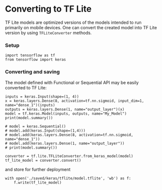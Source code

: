 # Converting to TF Lite

TF Lite models are optimized versions of the models intended to run primarily on mobile devices. One can convert the created model into TF Lite version by using `TFLiteConverter` methods.

### Setup

```text
import tensorflow as tf
from tensorflow import keras
```

### Converting and saving

The model defined with Functional or Sequential API may be easily converted to TF Lite:

```text
inputs = keras.Input(shape=(1, 4))
x = keras.layers.Dense(8, activation=tf.nn.sigmoid, input_dim=1, name="dense_1")(inputs)
outputs = keras.layers.Dense(1, name="output_layer")(x)
model = tf.keras.Model(inputs, outputs, name="My_Model")
print(model.summary())

# model = keras.Sequential()
# model.add(keras.Input(shape=(1,4)))
# model.add(keras.layers.Dense(8, activation=tf.nn.sigmoid, name="dense_1"))
# model.add(keras.layers.Dense(1, name="output_layer"))
# print(model.summary())

converter = tf.lite.TFLiteConverter.from_keras_model(model)
tf_lite_model = converter.convert()
```

and store for further deployment

```text
with open('./saved/keras/tflite/model.tflite', 'wb') as f:
    f.write(tf_lite_model)
```



